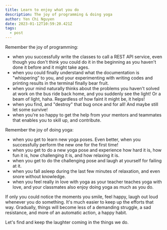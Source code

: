 ```yaml
---
title: Learn to enjoy what you do
description: The joy of programming & doing yoga
author: Yen Chi Nguyen
date: 2023-01-12T10:59:20.421Z
tags:
  - post
---
```


Remember the joy of programming:
- when you successfully write the classes to call a REST API service, even though you don't think you could do it in the beginning as you haven't done it before and it might take ages.
- when you could finally understand what the documentation is "whispering" to you, and your experimenting with writing codes and printing results in the terminal finally bear fruit.
- when your mind naturally thinks about the problems you haven't solved at work on the bus ride back home, and you suddenly see the light! Or a beam of light, haha. Regardless of how faint it might be, it helps!
- when you find, and "destroy" that bug once and for all! And maybe still let some survive!
- when you're so happy to get the help from your mentors and teammates that enables you to skill up, and contribute.

Remember the joy of doing yoga:
- when you get to learn new yoga poses. Even better, when you successfully perform the new one for the first time!
- when you get to do a new yoga pose and experience how hard it is, how fun it is, how challenging it is, and how relaxing it is.
- when you get to do the challenging pose and laugh at yourself for failing at it.
- when you fall asleep during the last few minutes of relaxation, and even snore without knowledge. 
- when you feel really in love with yoga as your teacher teaches yoga with love, and your classmates also enjoy doing yoga as much as you do.

If only you could notice the moments you smile, feel happy, laugh out loud whenever you do something. It's much easier to keep up the efforts that way. Gradually, things will become less of a demanding struggle, a sad resistance, and more of an automatic action, a happy habit. 

Let's find and keep the laughter coming in the things we do.